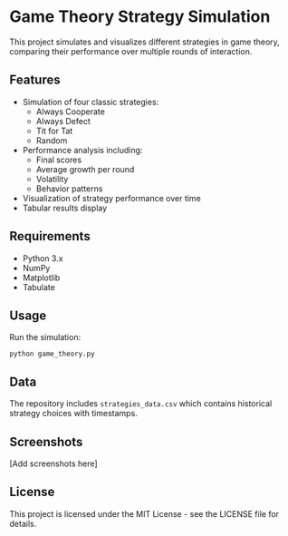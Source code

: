 # Game Theory Strategy Simulation

This project simulates and visualizes different strategies in game theory, comparing their performance over multiple rounds of interaction.

## Features

- Simulation of four classic strategies:
  - Always Cooperate
  - Always Defect
  - Tit for Tat
  - Random
- Performance analysis including:
  - Final scores
  - Average growth per round
  - Volatility
  - Behavior patterns
- Visualization of strategy performance over time
- Tabular results display

## Requirements

- Python 3.x
- NumPy
- Matplotlib
- Tabulate

## Usage

Run the simulation:

```
python game_theory.py
```

## Data

The repository includes `strategies_data.csv` which contains historical strategy choices with timestamps.

## Screenshots

[Add screenshots here]

## License

This project is licensed under the MIT License - see the LICENSE file for details. 